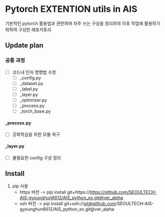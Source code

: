 # Pytorch EXTENTION utils in AIS

기본적인 pytorch 활용법과 관련하여 자주 쓰는 구성을 정리하여 이후 작업에 활용하기 위하여 구성한 레포지토리

## Update plan

### 공통 과정
- [ ] 코드내 인자 명명법 수정
   - [ ] _config.py
   - [ ] _dataset.py
   - [ ] _label.py
   - [ ] _layer.py
   - [ ] _optimizer.py
   - [ ] _process.py
   - [ ] _torch_base.py

#### _process.py
- [ ] 강화학습을 위한 모듈 복구

#### _layer.py
- [ ] 불필요한 config 구성 정리

## Install
1. pip 사용
   - https 버전 -> pip install git+https://https://github.com/SEOULTECH-AIS-gyounghun6612/AIS_python_ex.git@ver_alpha
   - ssh 버전   -> pip install git+ssh://git@github.com/SEOULTECH-AIS-gyounghun6612/AIS_python_ex.git@ver_alpha
